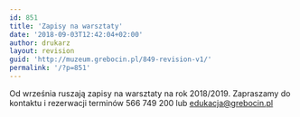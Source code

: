 ```yaml
---
id: 851
title: 'Zapisy na warsztaty'
date: '2018-09-03T12:42:04+02:00'
author: drukarz
layout: revision
guid: 'http://muzeum.grebocin.pl/849-revision-v1/'
permalink: '/?p=851'
---
```


Od września ruszają zapisy na warsztaty na rok 2018/2019. Zapraszamy do kontaktu i rezerwacji terminów 566 749 200 lub edukacja@grebocin.pl